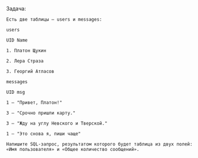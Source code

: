 Задача:

    Есть две таблицы — users и messages:
    
    users
    
    UID Name
    
    1. Платон Щукин
    
    2. Лера Страза
    
    3. Георгий Атласов

    messages
    
    UID msg
    
    1 – "Привет, Платон!"
    
    3 – "Срочно пришли карту."
    
    3 – "Жду на углу Невского и Тверской."
    
    1 – "Это снова я, пиши чаще"
    
    Напишите SQL-запрос, результатом которого будет таблица из двух полей: «Имя пользователя» и «Общее количество сообщений».
